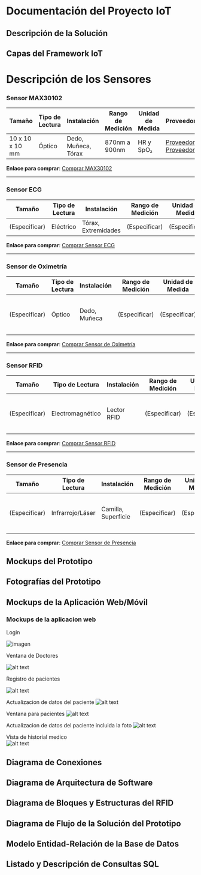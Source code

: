 # Documentación del Proyecto IoT

## Descripción de la Solución

## Capas del Framework IoT

# Descripción de los Sensores

### Sensor MAX30102

| **Tamaño** | **Tipo de Lectura** | **Instalación** | **Rango de Medición** | **Unidad de Medida** | **Proveedores** | **Imágenes** | **Precio Estimado** | **Fechas de Importación** |
|------------|---------------------|-----------------|-----------------------|----------------------|-----------------|--------------|---------------------|---------------------------|
| 10 x 10 x 10 mm | Óptico          | Dedo, Muñeca, Tórax | 870nm a 900nm     | HR y SpO₂       | [Proveedor 1](#), [Proveedor 2](#) | ![Imagen MAX30102](https://www.electronicadiy.com/cdn/shop/products/10bb4f_566be73d5f2c49be959a58faff8629b6_mv2_678x397.jpg?v=1592916379)| Q165.00        | (Especificar)         |

**Enlace para comprar**: [Comprar MAX30102](#)

---

### Sensor ECG

| **Tamaño** | **Tipo de Lectura** | **Instalación** | **Rango de Medición** | **Unidad de Medida** | **Proveedores** | **Imágenes** | **Precio Estimado** | **Fechas de Importación** |
|------------|---------------------|-----------------|-----------------------|----------------------|-----------------|--------------|---------------------|---------------------------|
| (Especificar) | Eléctrico       | Tórax, Extremidades | (Especificar)     | (Especificar)    | [Proveedor 1](#), [Proveedor 2](#) | ![Imagen ECG]([/ruta/a/imagen_ecg1.png](https://tienda.tettsa.gt/wp-content/uploads/2020/12/20201201_112647.jpg))| $XX.XX          | (Especificar)         |

**Enlace para comprar**: [Comprar Sensor ECG](#)

---

### Sensor de Oximetría

| **Tamaño** | **Tipo de Lectura** | **Instalación** | **Rango de Medición** | **Unidad de Medida** | **Proveedores** | **Imágenes** | **Precio Estimado** | **Fechas de Importación** |
|------------|---------------------|-----------------|-----------------------|----------------------|-----------------|--------------|---------------------|---------------------------|
| (Especificar) | Óptico          | Dedo, Muñeca    | (Especificar)     | (Especificar)    | [Proveedor 1](#), [Proveedor 2](#) | ![Imagen Oximetría](/ruta/a/imagen_oxi1.png), ![Imagen Oximetría](/ruta/a/imagen_oxi2.png) | $XX.XX          | (Especificar)         |

**Enlace para comprar**: [Comprar Sensor de Oximetría](#)

---

### Sensor RFID

| **Tamaño** | **Tipo de Lectura** | **Instalación** | **Rango de Medición** | **Unidad de Medida** | **Proveedores** | **Imágenes** | **Precio Estimado** | **Fechas de Importación** |
|------------|---------------------|-----------------|-----------------------|----------------------|-----------------|--------------|---------------------|---------------------------|
| (Especificar) | Electromagnético | Lector RFID     | (Especificar)     | (Especificar)    | [Proveedor 1](#), [Proveedor 2](#) | ![Imagen RFID](/ruta/a/imagen_rfid1.png), ![Imagen RFID](/ruta/a/imagen_rfid2.png) | $XX.XX          | (Especificar)         |

**Enlace para comprar**: [Comprar Sensor RFID](#)

---

### Sensor de Presencia

| **Tamaño** | **Tipo de Lectura** | **Instalación** | **Rango de Medición** | **Unidad de Medida** | **Proveedores** | **Imágenes** | **Precio Estimado** | **Fechas de Importación** |
|------------|---------------------|-----------------|-----------------------|----------------------|-----------------|--------------|---------------------|---------------------------|
| (Especificar) | Infrarrojo/Láser | Camilla, Superficie | (Especificar)     | (Especificar)    | [Proveedor 1](#), [Proveedor 2](#) | ![Imagen Presencia](/ruta/a/imagen_presencia1.png), ![Imagen Presencia](/ruta/a/imagen_presencia2.png) | $XX.XX          | (Especificar)         |

**Enlace para comprar**: [Comprar Sensor de Presencia](#)
## Mockups del Prototipo

## Fotografías del Prototipo

## Mockups de la Aplicación Web/Móvil

### Mockups de la aplicacion web


Login

![imagen](https://i.ibb.co/Fbxdq85m/Captura-de-pantalla-2025-03-04-192406.png)

Ventana de Doctores

![alt text](https://i.ibb.co/dwG0JL2q/Captura-de-pantalla-2025-03-06-132635.png)

Registro de pacientes

![alt text](https://i.ibb.co/n8CkBSL5/Captura-de-pantalla-2025-03-06-133735.png)


Actualizacion de datos del paciente
![alt text](https://i.ibb.co/W4q8Cjxm/Captura-de-pantalla-2025-03-06-133423.png)


Ventana para pacientes
![alt text](https://i.ibb.co/wrwjk2sm/Captura-de-pantalla-2025-03-06-134328.png)

Actualizacion de datos del paciente incluida la foto
![alt text](https://i.ibb.co/HLjfNCtV/Captura-de-pantalla-2025-03-06-134837.png)

Vista de historial medico                   
![alt text](https://i.ibb.co/C5Xr8RDD/Captura-de-pantalla-2025-03-06-135957.png)

## Diagrama de Conexiones

## Diagrama de Arquitectura de Software

## Diagrama de Bloques y Estructuras del RFID


## Diagrama de Flujo de la Solución del Prototipo


## Modelo Entidad-Relación de la Base de Datos


## Listado y Descripción de Consultas SQL
